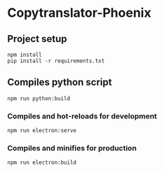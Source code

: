 # Copytranslator-Phoenix

## Project setup
```
npm install
pip install -r requirements.txt
```

## Compiles python script
```
npm run python:build
```

### Compiles and hot-reloads for development
```
npm run electron:serve
```

### Compiles and minifies for production
```
npm run electron:build
```

